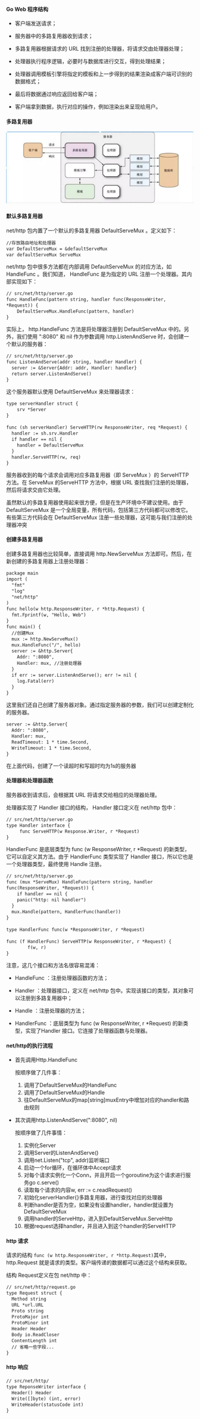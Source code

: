 ####  Go Web 程序结构

+ 客户端发送请求；

+ 服务器中的多路复⽤器收到请求；
+ 多路复⽤器根据请求的 URL 找到注册的处理器，将请求交由处理器处理；
+ 处理器执⾏程序逻辑，必要时与数据库进⾏交互，得到处理结果；
+ 处理器调⽤模板引擎将指定的模板和上⼀步得到的结果渲染成客户端可识别的数据格式；
+ 最后将数据通过响应返回给客户端；
+ 客户端拿到数据，执⾏对应的操作，例如渲染出来呈现给⽤户。

#### 多路复⽤器

![image-20201229133651363](../img/WechatIMG300.png)

#### 默认多路复⽤器

net/http 包内置了⼀个默认的多路复⽤器 DefaultServeMux 。定义如下：

```
//存放路由地址和处理器
var DefaultServeMux = &defaultServeMux
var defaultServeMux ServeMux
```

net/http 包中很多⽅法都在内部调⽤ DefaultServeMux 的对应⽅法，如 HandleFunc 。我们知道， HandleFunc 是为指定的 URL 注册⼀个处理器。其内部实现如下：

```
// src/net/http/server.go
func HandleFunc(pattern string, handler func(ResponseWriter, *Request)) {
	DefaultServeMux.HandleFunc(pattern, handler) 
}
```

实际上， http.HandleFunc ⽅法是将处理器注册到 DefaultServeMux 中的。另外，我们使⽤ ":8080" 和 nil 作为参数调⽤ http.ListenAndServe 时，会创建⼀个默认的服务器：

```
// src/net/http/server.go
func ListenAndServe(addr string, handler Handler) {
  server := &Server{Addr: addr, Handler: handler}
  return server.ListenAndServe()
}
```

这个服务器默认使⽤ DefaultServeMux 来处理器请求：

```
type serverHandler struct {
	srv *Server
}

func (sh serverHandler) ServeHTTP(rw ResponseWriter, req *Request) {
  handler := sh.srv.Handler
  if handler == nil {
    handler = DefaultServeMux
  }
  handler.ServeHTTP(rw, req) 
}
```

服务器收到的每个请求会调⽤对应多路复⽤器（即 ServeMux ）的 ServeHTTP ⽅法。在 ServeMux 的ServeHTTP ⽅法中，根据 URL 查找我们注册的处理器，然后将请求交由它处理。

虽然默认的多路复⽤器使⽤起来很⽅便，但是在⽣产环境中不建议使⽤。由于 DefaultServeMux 是⼀个全局变量，所有代码，包括第三⽅代码都可以修改它。 有些第三⽅代码会在 DefaultServeMux 注册⼀些处理器，这可能与我们注册的处理器冲突

#### 创建多路复⽤器

创建多路复⽤器也⽐较简单，直接调⽤ http.NewServeMux ⽅法即可。然后，在新创建的多路复⽤器上注册处理器：

```
package main
import (
  "fmt"
  "log"
  "net/http"
)
func hello(w http.ResponseWriter, r *http.Request) {
  fmt.Fprintf(w, "Hello, Web") 
}
func main() {
  //创建Mux
  mux := http.NewServeMux()
  mux.HandleFunc("/", hello)
  server := &http.Server{
    Addr: ":8080",
    Handler: mux, //注册处理器
  }
  if err := server.ListenAndServe(); err != nil {
  	log.Fatal(err) 
  } 
}
```

这⾥我们还⾃⼰创建了服务器对象。通过指定服务器的参数，我们可以创建定制化的服务器。

```
server := &http.Server{
  Addr: ":8080",
  Handler: mux,
  ReadTimeout: 1 * time.Second,
  WriteTimeout: 1 * time.Second, 
}
```

在上⾯代码，创建了⼀个读超时和写超时均为1s的服务器

#### 处理器和处理器函数

服务器收到请求后，会根据其 URL 将请求交给相应的处理器处理。

处理器实现了 Handler 接⼝的结构， Handler 接⼝定义在 net/http 包中：

```
// src/net/http/server.go
type Handler interface {
	 func ServeHTTP(w Response.Writer, r *Request) 
}
```

HandlerFunc 是底层类型为 func (w ResponseWriter, r *Request) 的新类型，它可以⾃定义其⽅法。由于 HandlerFunc 类型实现了 Handler 接⼝，所以它也是⼀个处理器类型，最终使⽤ Handle 注册。

```
// src/net/http/server.go
func (mux *ServeMux) HandleFunc(pattern string, handler func(ResponseWriter, *Request)) {
	if handler == nil {
    panic("http: nil handler") 
  }
  mux.Handle(pattern, HandlerFunc(handler))
}

type HandlerFunc func(w *ResponseWriter, r *Request)

func (f HandlerFunc) ServeHTTP(w ResponseWriter, r *Request) {
		f(w, r) 
}
```

注意，这⼏个接⼝和⽅法名很容易混淆：

+ HandleFunc ：注册处理器函数的⽅法；

+ Handler ：处理器接⼝，定义在 net/http 包中。实现该接⼝的类型，其对象可以注册到多路复⽤器中；
+ Handle ：注册处理器的⽅法；
+ HandlerFunc ：底层类型为 func (w ResponseWriter, r *Request) 的新类型，实现了Handler 接⼝。它连接了处理器函数与处理器。



#### net/http的执⾏流程

+ ⾸先调⽤Http.HandleFunc

  按顺序做了⼏件事：

  1. 调⽤了DefaultServeMux的HandleFunc
  2. 调⽤了DefaultServeMux的Handle
  3. 往DefaultServeMux的map[string]muxEntry中增加对应的handler和路由规则

+ 其次调⽤http.ListenAndServe(":8080", nil)

  按顺序做了⼏件事情：

  1. 实例化Server
  2. 调⽤Server的ListenAndServe()
  3. 调⽤net.Listen("tcp", addr)监听端⼝
  4. 启动⼀个for循环，在循环体中Accept请求
  5. 对每个请求实例化⼀个Conn，并且开启⼀个goroutine为这个请求进⾏服务go c.serve()
  6. 读取每个请求的内容w, err := c.readRequest()
  7. 初始化serverHandler{}多路复用器，进行查找对应的处理器
  8. 判断handler是否为空，如果没有设置handler，handler就设置为DefaultServeMux
  9. 调⽤handler的ServeHttp，进⼊到DefaultServeMux.ServeHttp
  10. 根据request选择handler，并且进⼊到这个handler的ServeHTTP

#### http 请求

请求的结构 `func (w http.ResponseWriter, r *http.Request)`其中， http.Request 就是请求的类型。客户端传递的数据都可以通过这个结构来获取。

结构 Request定义在包 net/http 中：

```
// src/net/http/request.go
type Request struct {
  Method string
  URL *url.URL
  Proto string
  ProtoMajor int
  ProtoMinor int
  Header Header
  Body io.ReadCloser
  ContentLength int
  // 省略⼀些字段...
}
```

#### http 响应

```
// src/net/http/
type ReponseWriter interface {
  Header() Header
  Write([]byte) (int, error)
  WriteHeader(statusCode int) 
}
```
